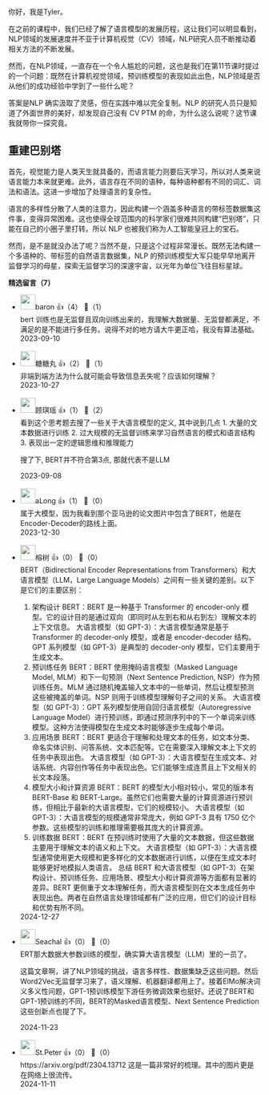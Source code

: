 你好，我是Tyler。

在之前的课程中，我们已经了解了语言模型的发展历程，这让我们可以明显看到，NLP领域的发展速度并不亚于计算机视觉（CV）领域，NLP研究人员不断推动着相关方法的不断发展。

然而，在NLP领域，一直存在一个令人尴尬的问题，这也是我们在第11节课时提过的一个问题：既然在计算机视觉领域，预训练模型的表现如此出色，NLP领域是否从他们的成功经验中学到了一些什么呢？

答案是NLP 确实汲取了灵感，但在实践中难以完全复制。NLP 的研究人员只是知道了外面世界的美好，却发现自己没有 CV PTM 的命，为什么这么说呢？这节课我就带你一探究竟。

## 重建巴别塔

首先，视觉能力是人类天生就具备的，而语言能力则要后天学习，所以对人类来说语言能力本来就更难。此外，语言存在不同的语种，每种语种都有不同的词汇、词法和语法。这进一步增加了处理语言的复杂性。

语言的多样性分散了人类的注意力，因此构建一个涵盖多种语言的带标签数据集这件事，变得异常困难。这也使得全球范围内的科学家们很难共同构建“巴别塔”，只能在自己的小圈子里打转。所以 NLP 也被我们称为人工智能皇冠上的宝石。

然而，是不是就没办法了呢？当然不是，只是这个过程非常漫长。既然无法构建一个多语种的、带标签的自然语言数据集，NLP 的预训练模型大军只能早早地离开监督学习的母星，探索无监督学习的深邃宇宙，以光年为单位飞往目标星球。
<div><strong>精选留言（7）</strong></div><ul>
<li><img src="https://static001.geekbang.org/account/avatar/00/29/60/a8/d60df0d6.jpg" width="30px"><span>baron</span> 👍（4） 💬（1）<div>bert 训练也是无监督且双向训练出来的，我理解大数据量、无监督都满足，不满足的是不能进行多任务。说得不对的地方请大牛更正哈，我没有算法基础。</div>2023-09-10</li><br/><li><img src="https://static001.geekbang.org/account/avatar/00/14/91/51/3da9420d.jpg" width="30px"><span>糖糖丸</span> 👍（2） 💬（1）<div>非端到端方法为什么就可能会导致信息丢失呢？应该如何理解？</div>2023-10-27</li><br/><li><img src="https://static001.geekbang.org/account/avatar/00/11/ff/7b/cbe07b5c.jpg" width="30px"><span>顾琪瑶</span> 👍（1） 💬（2）<div>看到这个思考题去搜了一些关于大语言模型的定义, 其中说到几点
1. 大量的文本数据进行训练
2. 过大规模的无监督训练来学习自然语言的模式和语言结构
3. 表现出一定的逻辑思维和推理能力

搜了下, BERT并不符合第3点, 那就代表不是LLM</div>2023-09-08</li><br/><li><img src="https://static001.geekbang.org/account/avatar/00/24/c4/51/5bca1604.jpg" width="30px"><span>aLong</span> 👍（1） 💬（0）<div>属于大模型，因为我看到那个亚马逊的论文图片中包含了BERT，他是在Encoder-Decoder的路线上面。</div>2023-12-30</li><br/><li><img src="https://static001.geekbang.org/account/avatar/00/2c/a5/95/a9f55696.jpg" width="30px"><span>榕树</span> 👍（0） 💬（0）<div>BERT（Bidirectional Encoder Representations from Transformers）和大语言模型（LLM，Large Language Models）之间有一些关键的差别。以下是它们的主要区别：

1. 架构设计
BERT：BERT 是一种基于 Transformer 的 encoder-only 模型。它的设计目的是通过双向（即同时从左到右和从右到左）理解文本的上下文信息。
大语言模型（如 GPT-3）：大语言模型通常是基于 Transformer 的 decoder-only 模型，或者是 encoder-decoder 结构。GPT 系列模型（如 GPT-3）是典型的 decoder-only 模型，它们主要用于生成文本。
2. 预训练任务
BERT：BERT 使用掩码语言模型（Masked Language Model, MLM）和下一句预测（Next Sentence Prediction, NSP）作为预训练任务。MLM 通过随机掩盖输入文本中的一些单词，然后让模型预测这些被掩盖的单词。NSP 则用于训练模型理解句子之间的关系。
大语言模型（如 GPT-3）：GPT 系列模型使用自回归语言模型（Autoregressive Language Model）进行预训练，即通过预测序列中的下一个单词来训练模型。这种方法使得模型在生成文本时能够逐步生成每个单词。
3. 应用场景
BERT：BERT 更适合于理解和处理文本的任务，如文本分类、命名实体识别、问答系统、文本匹配等。它在需要深入理解文本上下文的任务中表现出色。
大语言模型（如 GPT-3）：大语言模型在生成文本、对话系统、内容创作等任务中表现出色。它们能够生成连贯且上下文相关的长文本段落。
4. 模型大小和计算资源
BERT：BERT 的模型大小相对较小，常见的版本有 BERT-Base 和 BERT-Large。虽然它们也需要大量的计算资源进行预训练，但相比于最新的大语言模型，它们的规模较小。
大语言模型（如 GPT-3）：大语言模型的规模通常非常庞大，例如 GPT-3 具有 1750 亿个参数。这些模型的训练和推理需要极其庞大的计算资源。
5. 训练数据
BERT：BERT 在预训练时使用了大量的文本数据，但这些数据主要用于理解文本的语义和上下文。
大语言模型（如 GPT-3）：大语言模型通常使用更大规模和更多样化的文本数据进行训练，以便在生成文本时能够更好地模拟人类语言。
总结
BERT 和大语言模型（如 GPT-3）在架构设计、预训练任务、应用场景、模型大小和计算资源等方面都有显著的差异。BERT 更侧重于文本理解任务，而大语言模型则在文本生成任务中表现出色。两者在自然语言处理领域都有广泛的应用，但它们的设计目标和优势有所不同。
</div>2024-12-27</li><br/><li><img src="https://static001.geekbang.org/account/avatar/00/13/db/95/daad899f.jpg" width="30px"><span>Seachal</span> 👍（0） 💬（0）<div>ERT那大数据大参数训练的模型，确实算大语言模型（LLM）里的一员了。

这篇文章啊，讲了NLP领域的挑战，语言多样性、数据集缺乏这些问题。然后Word2Vec无监督学习来了，语义理解、机器翻译都用上了。接着ElMo解决词义多义性问题，GPT-1预训练模型下游任务微调效果也挺好。还说了BERT和GPT-1预训练的不同，BERT的Masked语言模型、Next Sentence Prediction这些创新点也提了下。</div>2024-11-23</li><br/><li><img src="https://static001.geekbang.org/account/avatar/00/0f/e7/b6/c9b56731.jpg" width="30px"><span>St.Peter</span> 👍（0） 💬（0）<div>https:&#47;&#47;arxiv.org&#47;pdf&#47;2304.13712    这是一篇非常好的梳理。其中的图片更是在网络上很流传。</div>2024-11-11</li><br/>
</ul>
